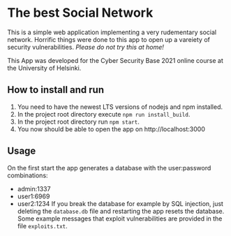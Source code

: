 # The best Social Network
This is a simple web application implementing a very rudementary social network. Horrific things were done to this app to open up a vareiety of security vulnerabilities. *Please do not try this at home!*

This App was developed for the Cyber Security Base 2021 online course at the University of Helsinki.

## How to install and run
1. You need to have the newest LTS versions of nodejs and npm installed.
2. In the project root directory execute `npm run install_build`.
3. In the project root directory run `npm start`.
4. You now should be able to open the app on http://localhost:3000

## Usage
On the first start the app generates a database with the user:password combinations:
* admin:1337
* user1:6969
* user2:1234
If you break the database for example by SQL injection, just deleting the `database.db` file and restarting the app resets the database.
Some example messages that exploit vulnerabilities are provided in the file `exploits.txt`.